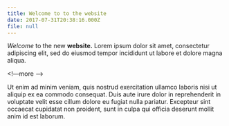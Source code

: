 ```yaml
---
title: Welcome to to the website
date: 2017-07-31T20:38:16.000Z
file: null
---
```

*Welcome* to the new **website.** Lorem ipsum dolor sit amet, consectetur adipiscing elit, sed do eiusmod tempor incididunt ut labore et dolore magna aliqua.

<!—more —>

Ut enim ad minim veniam, quis nostrud exercitation ullamco laboris nisi ut aliquip ex ea commodo consequat. Duis aute irure dolor in reprehenderit in voluptate velit esse cillum dolore eu fugiat nulla pariatur. Excepteur sint occaecat cupidatat non proident, sunt in culpa qui officia deserunt mollit anim id est laborum.
